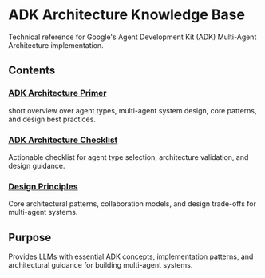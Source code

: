 # ADK Architecture Knowledge Base

Technical reference for Google's Agent Development Kit (ADK) Multi-Agent Architecture implementation.

## Contents

### [ADK Architecture Primer](adk-architecture-primer.md)
short overview over agent types, multi-agent system design, core patterns, and design best practices.

### [ADK Architecture Checklist](adk-architecture-primer-checklist)
Actionable checklist for agent type selection, architecture validation, and design guidance.

### [Design Principles](design-principles.md)
Core architectural patterns, collaboration models, and design trade-offs for multi-agent systems.

## Purpose

Provides LLMs with essential ADK concepts, implementation patterns, and architectural guidance for building multi-agent systems.
